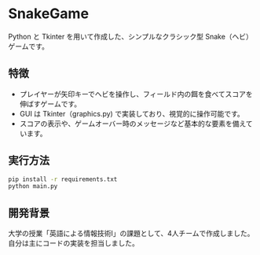 # SnakeGame

Python と Tkinter を用いて作成した、シンプルなクラシック型 Snake（ヘビ）ゲームです。

## 特徴

- プレイヤーが矢印キーでヘビを操作し、フィールド内の餌を食べてスコアを伸ばすゲームです。
- GUI は Tkinter（graphics.py) で実装しており、視覚的に操作可能です。
- スコアの表示や、ゲームオーバー時のメッセージなど基本的な要素を備えています。

## 実行方法

```bash
pip install -r requirements.txt
python main.py
```

## 開発背景

大学の授業「英語による情報技術Ⅰ」の課題として、4人チームで作成しました。自分は主にコードの実装を担当しました。
